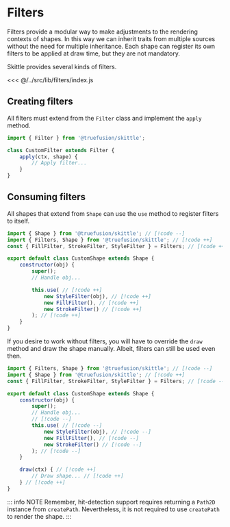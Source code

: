 # Filters

Filters provide a modular way to make adjustments to the rendering contexts of shapes.
In this way we can inherit traits from multiple sources without the need for multiple inheritance.
Each shape can register its own filters to be applied at draw time, but they are not mandatory.

Skittle provides several kinds of filters.

<<< @/../src/lib/filters/index.js

## Creating filters

All filters must extend from the `Filter` class and implement the `apply` method.

```js
import { Filter } from '@truefusion/skittle';

class CustomFilter extends Filter {
	apply(ctx, shape) {
		// Apply filter...
	}
}
```

## Consuming filters

All shapes that extend from `Shape` can use the `use` method to register filters to itself.

```js
import { Shape } from '@truefusion/skittle'; // [!code --]
import { Filters, Shape } from '@truefusion/skittle'; // [!code ++]
const { FillFilter, StrokeFilter, StyleFilter } = Filters; // [!code ++]

export default class CustomShape extends Shape {
	constructor(obj) {
		super();
		// Handle obj...

		this.use( // [!code ++]
			new StyleFilter(obj), // [!code ++]
			new FillFilter(), // [!code ++]
			new StrokeFilter() // [!code ++]
		); // [!code ++]
	}
}
```

If you desire to work without filters, you will have to override the `draw` method and draw the shape manually.
Albeit, filters can still be used even then.

```js
import { Filters, Shape } from '@truefusion/skittle'; // [!code --]
import { Shape } from '@truefusion/skittle'; // [!code ++]
const { FillFilter, StrokeFilter, StyleFilter } = Filters; // [!code --]

export default class CustomShape extends Shape {
	constructor(obj) {
		super();
		// Handle obj...
		// [!code --]
		this.use( // [!code --]
			new StyleFilter(obj), // [!code --]
			new FillFilter(), // [!code --]
			new StrokeFilter() // [!code --]
		); // [!code --]
	}

	draw(ctx) { // [!code ++]
		// Draw shape... // [!code ++]
	} // [!code ++]
}
```

::: info NOTE
Remember, hit-detection support requires returning a `Path2D` instance from `createPath`. Nevertheless, it is not required to use `createPath` to render the shape.
:::